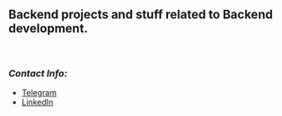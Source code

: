 ## Backend projects and stuff related to Backend  development.
<br/>

### *Contact Info:*
* [Telegram](https://t.me/saidakhmatov)
* [LinkedIn](https://www.linkedin.com/in/sanjar-saidakhmatov-159abb21a)

